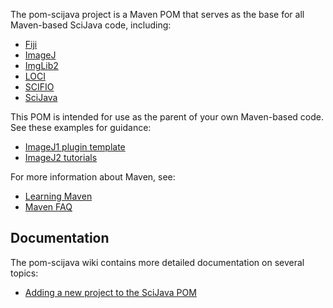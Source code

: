 The pom-scijava project is a Maven POM that serves as the base for all
Maven-based SciJava code, including:

* [Fiji](https://github.com/fiji)
* [ImageJ](https://github.com/imagej)
* [ImgLib2](https://github.com/imglib)
* [LOCI](https://github.com/uw-loci)
* [SCIFIO](https://github.com/scifio)
* [SciJava](https://github.com/scijava)

This POM is intended for use as the parent of your own Maven-based code.
See these examples for guidance:

* [ImageJ1 plugin template](https://github.com/imagej/minimal-ij1-plugin)
* [ImageJ2 tutorials](http://github.com/imagej/imagej-tutorials)

For more information about Maven, see:

* [Learning Maven](http://developer.imagej.net/learning-maven)
* [Maven FAQ](http://wiki.imagej.net/Maven_-_Frequently_Asked_Questions)

## Documentation

The pom-scijava wiki contains more detailed documentation on several
topics:

* [Adding a new project to the SciJava POM](https://github.com/scijava/pom-scijava/wiki/Adding-a-new-project-to-the-SciJava-POM)
